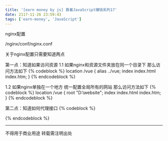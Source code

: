 ```yaml
---
title: '[earn money by js] 靠着JavaScript赚钱系列17'
date: 2117-11-26 23:59:43
tags: ['earn-money', 'JavaScript']
---
```

nginx配置

/nginx/conf/nginx.conf

关于nginx配置只需要知道两点

第一点：知道如果访问资源
1.1 如果nginx和资源文件夹放在同一个目录下
那么访问方法如下
{% codeblock %}
    location /vue {
        alias ../vue;
        index  index.html index.htm;
    }
{% endcodeblock %}

1.2 如果nginx单独在一个地方 统一配置全局所有的网站
那么访问方法如下
{% codeblock %}
    location /vue {
        root "D:\website";
        index  index.html index.htm;
    }
{% endcodeblock %}

第二点：知道如何代理接口
{% codeblock %}

{% endcodeblock %}

----------------
不得用于商业用途 转载需注明出处

